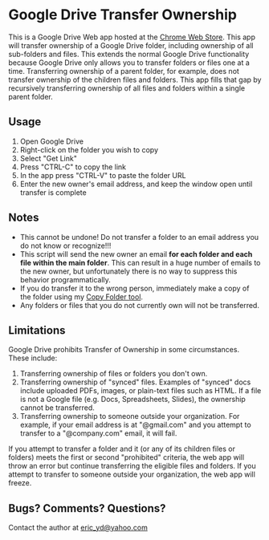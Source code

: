 Google Drive Transfer Ownership
==================


This is a Google Drive Web app hosted at the [Chrome Web Store](https://chrome.google.com/webstore/detail/transfer-ownership/ndbdlpeegehlbhgnpifancfbnnehoofa). 
This app will transfer ownership of a Google Drive folder, including ownership of all sub-folders and files.  This extends the normal Google Drive functionality because Google Drive only allows you to transfer folders or files one at a time.  Transferring ownership of a parent folder, for example, does not transfer ownership of the children files and folders.  This app fills that gap by recursively transferring ownership of all files and folders within a single parent folder.

## Usage

1. Open Google Drive
2. Right-click on the folder you wish to copy
3. Select "Get Link"
4. Press "CTRL-C" to copy the link
5. In the app press "CTRL-V" to paste the folder URL
6. Enter the new owner's email address, and keep the window open until transfer is complete

## Notes

* This cannot be undone!  Do not transfer a folder to an email address you do not know or recognize!!!
* This script will send the new owner an email **for each folder and each file within the main folder**.  This can result in a huge number of emails to the new owner, but unfortunately there is no way to suppress this behavior programmatically.
* If you do transfer it to the wrong person, immediately make a copy of the folder using my [Copy Folder tool](https://chrome.google.com/webstore/detail/copy-folder/kfbicpdhiofpicipfggljdhjokjblnhl).
* Any folders or files that you do not currently own will not be transferred.

## Limitations

Google Drive prohibits Transfer of Ownership in some circumstances.  These include:

1. Transferring ownership of files or folders you don't own.
2. Transferring ownership of "synced" files.  Examples of "synced" docs include uploaded PDFs, images, or plain-text files such as HTML.  If a file is not a Google file (e.g. Docs, Spreadsheets, Slides), the ownership cannot be transferred.
3. Transferring ownership to someone outside your organization.  For example, if your email address is at "@gmail.com" and you attempt to transfer to a "@company.com" email, it will fail.

If you attempt to transfer a folder and it (or any of its children files or folders) meets the first or second "prohibited" criteria, the web app will throw an error but continue transferring the eligible files and folders.  If you attempt to transfer to someone outside your organization, the web app will freeze.

## Bugs? Comments? Questions?

Contact the author at eric_yd@yahoo.com

